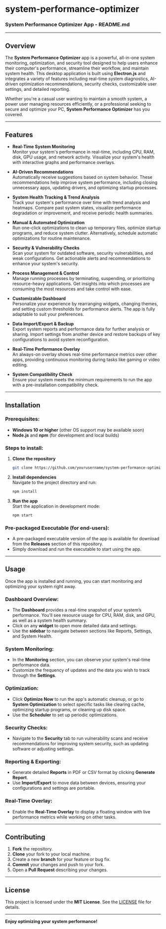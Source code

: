 # system-performance-optimizer

### **System Performance Optimizer App - README.md**

---

## **Overview**

The **System Performance Optimizer** app is a powerful, all-in-one system monitoring, optimization, and security tool designed to help users enhance their computer's performance, streamline their workflow, and maintain system health. This desktop application is built using **Electron.js** and integrates a variety of features including real-time system diagnostics, AI-driven optimization recommendations, security checks, customizable user settings, and detailed reporting.

Whether you're a casual user wanting to maintain a smooth system, a power user managing resources efficiently, or a professional seeking to secure and optimize your PC, **System Performance Optimizer** has you covered.

---

## **Features**

- **Real-Time System Monitoring**  
  Monitor your system's performance in real-time, including CPU, RAM, disk, GPU usage, and network activity. Visualize your system's health with interactive graphs and performance overlays.

- **AI-Driven Recommendations**  
  Automatically receive suggestions based on system behavior. These recommendations help improve system performance, including closing unnecessary apps, updating drivers, and optimizing startup processes.

- **System Health Tracking & Trend Analysis**  
  Track your system's performance over time with trend analysis and heatmaps. Compare past system states, visualize performance degradation or improvement, and receive periodic health summaries.

- **Manual & Automated Optimization**  
  Run one-click optimizations to clean up temporary files, optimize startup programs, and reduce system clutter. Alternatively, schedule automatic optimizations for routine maintenance.

- **Security & Vulnerability Checks**  
  Scan your system for outdated software, security vulnerabilities, and weak configurations. Get actionable alerts and recommendations to enhance your system's security.

- **Process Management & Control**  
  Manage running processes by terminating, suspending, or prioritizing resource-heavy applications. Get insights into which processes are consuming the most resources and take control with ease.

- **Customizable Dashboard**  
  Personalize your experience by rearranging widgets, changing themes, and setting custom thresholds for performance alerts. The app is fully adaptable to suit your preferences.

- **Data Import/Export & Backup**  
  Export system reports and performance data for further analysis or sharing. Import settings from another device and restore backups of key configurations to avoid system reconfiguration.

- **Real-Time Performance Overlay**  
  An always-on overlay shows real-time performance metrics over other apps, providing continuous monitoring during tasks like gaming or video editing.

- **System Compatibility Check**  
  Ensure your system meets the minimum requirements to run the app with a pre-installation compatibility check.

---

## **Installation**

### **Prerequisites:**
- **Windows 10 or higher** (other OS support may be available soon)
- **Node.js** and **npm** (for development and local builds)

### **Steps to install:**

1. **Clone the repository**  
   ```bash
   git clone https://github.com/yourusername/system-performance-optimizer.git
   ```

2. **Install dependencies**  
   Navigate to the project directory and run:
   ```bash
   npm install
   ```

3. **Run the app**  
   Start the application in development mode:
   ```bash
   npm start
   ```

### **Pre-packaged Executable (for end-users):**
- A pre-packaged executable version of the app is available for download from the **Releases** section of this repository.
- Simply download and run the executable to start using the app.

---

## **Usage**

Once the app is installed and running, you can start monitoring and optimizing your system right away.

### **Dashboard Overview:**
- The **Dashboard** provides a real-time snapshot of your system’s performance. You’ll see resource usage for CPU, RAM, disk, and GPU, as well as a system health summary.
- Click on any **widget** to open more detailed data and settings.
- Use the **sidebar** to navigate between sections like Reports, Settings, and System Health.

### **System Monitoring:**
- In the **Monitoring** section, you can observe your system's real-time performance data.
- Customize the frequency of updates and the data you wish to track through the **Settings**.

### **Optimization:**
- Click **Optimize Now** to run the app's automatic cleanup, or go to **System Optimization** to select specific tasks like clearing cache, optimizing startup programs, or cleaning up disk space.
- Use the **Scheduler** to set up periodic optimizations.

### **Security Checks:**
- Navigate to the **Security** tab to run vulnerability scans and receive recommendations for improving system security, such as updating software or adjusting settings.

### **Reporting & Exporting:**
- Generate detailed **Reports** in PDF or CSV format by clicking **Generate Report**.
- Use **Import/Export** to move data between devices, ensuring your configurations and settings are portable.

### **Real-Time Overlay:**
- Enable the **Real-Time Overlay** to display a floating window with live performance metrics while working on other tasks.

---

## **Contributing**

1. **Fork** the repository.
2. **Clone** your fork to your local machine.
3. Create a new **branch** for your feature or bug fix.
4. **Commit** your changes and push to your fork.
5. Open a **Pull Request** describing your changes.

---

## **License**

This project is licensed under the **MIT License**. See the [LICENSE](LICENSE) file for details.

---

**Enjoy optimizing your system performance!**
